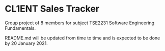 # CL1ENT Sales Tracker

Group project of 8 members for subject TSE2231 Software Engineering Fundamentals. 

README.md will be updated from time to time and is expected to be done by 20 January 2021. 
